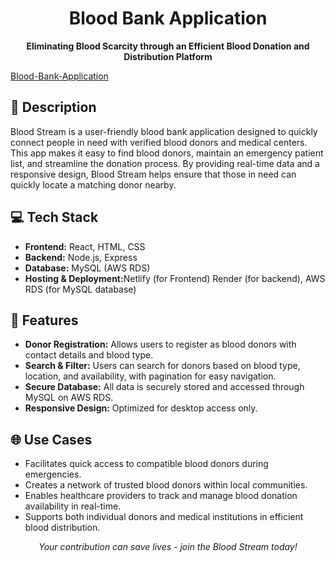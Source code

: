 <h1 align="center">Blood Bank Application</h1>

<p align="center">
  <strong>Eliminating Blood Scarcity through an Efficient Blood Donation and Distribution Platform</strong>
</p>
<a href="blood-bank-1.netlify.app"> Blood-Bank-Application</a>

## <h2>📜 Description</h2>

<p>
Blood Stream is a user-friendly blood bank application designed to quickly connect people in need with verified blood donors and medical centers. This app makes it easy to find blood donors, maintain an emergency patient list, and streamline the donation process. By providing real-time data and a responsive design, Blood Stream helps ensure that those in need can quickly locate a matching donor nearby.
</p>

## <h2>💻 Tech Stack</h2>

<ul>
  <li><b>Frontend:</b> React, HTML, CSS</li>
  <li><b>Backend:</b> Node.js, Express</li>
  <li><b>Database:</b> MySQL (AWS RDS)</li>
  <li><b>Hosting & Deployment:</b>Netlify (for Frontend) Render (for backend), AWS RDS (for MySQL database)</li>
</ul>

## <h2>🚀 Features</h2>

<ul>
  <li><b>Donor Registration:</b> Allows users to register as blood donors with contact details and blood type.</li>
  <li><b>Search & Filter:</b> Users can search for donors based on blood type, location, and availability, with pagination for easy navigation.</li>
 
  <li><b>Secure Database:</b> All data is securely stored and accessed through MySQL on AWS RDS.</li>
  <li><b>Responsive Design:</b> Optimized for desktop access only.</li>
</ul>

## <h2>🌐 Use Cases</h2>

<ul>
  <li>Facilitates quick access to compatible blood donors during emergencies.</li>
  <li>Creates a network of trusted blood donors within local communities.</li>
  <li>Enables healthcare providers to track and manage blood donation availability in real-time.</li>
  <li>Supports both individual donors and medical institutions in efficient blood distribution.</li>
</ul>

<p align="center">
  <i>Your contribution can save lives - join the Blood Stream today!</i>
</p>
